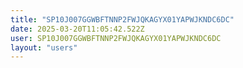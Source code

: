 ```yaml
---
title: "SP10J007GGWBFTNNP2FWJQKAGYX01YAPWJKNDC6DC"
date: 2025-03-20T11:05:42.522Z
user: SP10J007GGWBFTNNP2FWJQKAGYX01YAPWJKNDC6DC
layout: "users"
---
```

    